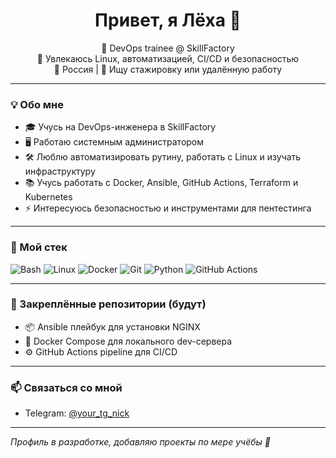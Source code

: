 <h1 align="center">Привет, я Лёха 👋</h1>

<p align="center">
  🚀 DevOps trainee @ SkillFactory <br>
  🧠 Увлекаюсь Linux, автоматизацией, CI/CD и безопасностью <br>
  📍 Россия | 💼 Ищу стажировку или удалённую работу
</p>

---

### 💡 Обо мне

- 🎓 Учусь на DevOps-инженера в SkillFactory  
- 🖥️ Работаю системным администратором  
- 🛠️ Люблю автоматизировать рутину, работать с Linux и изучать инфраструктуру  
- 📚 Учусь работать с Docker, Ansible, GitHub Actions, Terraform и Kubernetes  
- ⚡ Интересуюсь безопасностью и инструментами для пентестинга

---

### 🧰 Мой стек

![Bash](https://img.shields.io/badge/-Bash-121011?style=flat&logo=gnubash)
![Linux](https://img.shields.io/badge/-Linux-000?style=flat&logo=linux)
![Docker](https://img.shields.io/badge/-Docker-2496ED?style=flat&logo=docker&logoColor=white)
![Git](https://img.shields.io/badge/-Git-F05032?style=flat&logo=git&logoColor=white)
![Python](https://img.shields.io/badge/-Python-3776AB?style=flat&logo=python&logoColor=white)
![GitHub Actions](https://img.shields.io/badge/-GitHub%20Actions-2088FF?style=flat&logo=github-actions&logoColor=white)

---

### 📌 Закреплённые репозитории (будут)

- 📦 Ansible плейбук для установки NGINX
- 🐳 Docker Compose для локального dev-сервера
- ⚙️ GitHub Actions pipeline для CI/CD

---

### 📫 Связаться со мной

- Telegram: [@your_tg_nick](@mute_tex)

---

_Профиль в разработке, добавляю проекты по мере учёбы 🤖_
